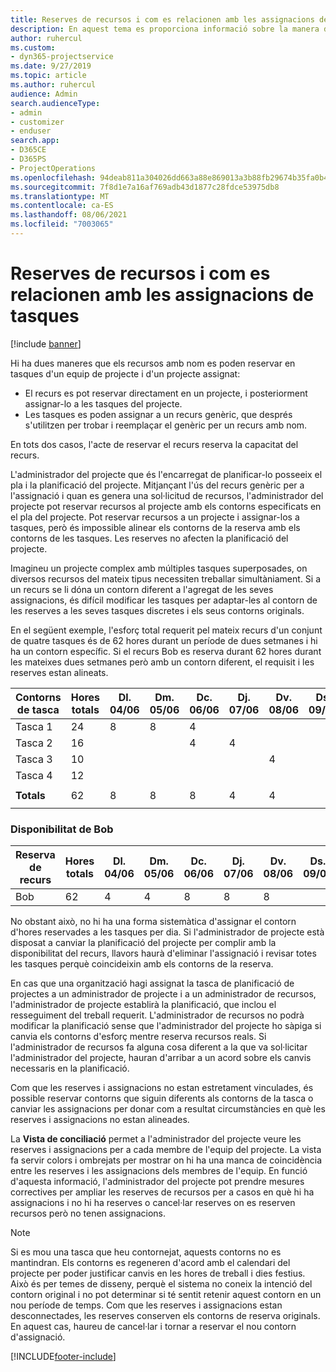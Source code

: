 ```yaml
---
title: Reserves de recursos i com es relacionen amb les assignacions de tasques
description: En aquest tema es proporciona informació sobre la manera d'administrar els recursos amb nom, les reserves de recursos i les assignacions de tasques i la seva relació entre ells.
author: ruhercul
ms.custom:
- dyn365-projectservice
ms.date: 9/27/2019
ms.topic: article
ms.author: ruhercul
audience: Admin
search.audienceType:
- admin
- customizer
- enduser
search.app:
- D365CE
- D365PS
- ProjectOperations
ms.openlocfilehash: 94deab811a304026dd663a88e869013a3b88fb29674b35fa0b40fa68f8c5ea62
ms.sourcegitcommit: 7f8d1e7a16af769adb43d1877c28fdce53975db8
ms.translationtype: MT
ms.contentlocale: ca-ES
ms.lasthandoff: 08/06/2021
ms.locfileid: "7003065"
---
```

# <a name="resource-bookings-and-how-they-relate-to-task-assignments"></a>Reserves de recursos i com es relacionen amb les assignacions de tasques

[!include [banner](../includes/psa-now-project-operations.md)]

Hi ha dues maneres que els recursos amb nom es poden reservar en tasques d'un equip de projecte i d'un projecte assignat:

- El recurs es pot reservar directament en un projecte, i posteriorment assignar-lo a les tasques del projecte.
- Les tasques es poden assignar a un recurs genèric, que després s'utilitzen per trobar i reemplaçar el genèric per un recurs amb nom. 

En tots dos casos, l'acte de reservar el recurs reserva la capacitat del recurs.

L'administrador del projecte que és l'encarregat de planificar-lo posseeix el pla i la planificació del projecte. Mitjançant l'ús del recurs genèric per a l'assignació i quan es genera una sol·licitud de recursos, l'administrador del projecte pot reservar recursos al projecte amb els contorns especificats en el pla del projecte. Pot reservar recursos a un projecte i assignar-los a tasques, però és impossible alinear els contorns de la reserva amb els contorns de les tasques. Les reserves no afecten la planificació del projecte.

Imagineu un projecte complex amb múltiples tasques superposades, on diversos recursos del mateix tipus necessiten treballar simultàniament. Si a un recurs se li dóna un contorn diferent a l'agregat de les seves assignacions, és difícil modificar les tasques per adaptar-les al contorn de les reserves a les seves tasques discretes i els seus contorns originals.

En el següent exemple, l'esforç total requerit pel mateix recurs d'un conjunt de quatre tasques és de 62 hores durant un període de dues setmanes i hi ha un contorn específic. Si el recurs Bob es reserva durant 62 hores durant les mateixes dues setmanes però amb un contorn diferent, el requisit i les reserves estan alineats.

| **Contorns de tasca**    | **Hores totals** | Dl. 04/06 | Dm. 05/06 | Dc. 06/06 | Dj. 07/06 | Dv. 08/06 | Ds. 09/06 | Dg. 10/06 | Dl. 11/06 | Dm. 12/06 | Dc. 13/06 | Dj. 14/06 | Dv. 15/06 |
|----------------------|-----------------|--------|--------|--------|--------|--------|--------|---------|---------|---------|---------|---------|---------|
| Tasca 1               | 24              | 8      | 8      | 4      |        |        |        |         |         |         | 4       |         |         |
| Tasca 2               | 16              |        |        | 4      | 4      |        |        |         | 8       |         |         |         |         |
| Tasca 3               | 10              |        |        |        |        | 4      |        |         |         | 4       |         | 2       |         |
| Tasca 4               | 12              |        |        |        |        |        |        |         |         |         | 4       |         | 8       |
|                      |                 |        |        |        |        |        |        |         |         |         |         |         |         |
| **Totals**           | 62              | 8      | 8      | 8      | 4      | 4      |        |         | 8       | 4       | 8       | 2       | 8       |
|                      |                 |        |        |        |        |        |        |         |         |         |         |

### <a name="bobs-availability"></a>Disponibilitat de Bob
| **Reserva de recurs** | **Hores totals** | Dl. 04/06 | Dm. 05/06 | Dc. 06/06 | Dj. 07/06 | Dv. 08/06 | Ds. 09/06 | Dg. 10/06 | Dl. 11/06 | Dm. 12/06 | Dc. 13/06 | Dj. 14/06 | Dv. 15/06 |
|------------------------|-----------------|--------|--------|--------|--------|--------|--------|---------|---------|---------|---------|---------|---------|
| Bob                    | 62              | 4      | 4      | 8      | 8      | 8      |        |         | 4       | 4       | 8       | 8       | 6       |

No obstant això, no hi ha una forma sistemàtica d'assignar el contorn d'hores reservades a les tasques per dia. Si l'administrador de projecte està disposat a canviar la planificació del projecte per complir amb la disponibilitat del recurs, llavors haurà d'eliminar l'assignació i revisar totes les tasques perquè coincideixin amb els contorns de la reserva.

En cas que una organització hagi assignat la tasca de planificació de projectes a un administrador de projecte i a un administrador de recursos, l'administrador de projecte establirà la planificació, que inclou el resseguiment del treball requerit. L'administrador de recursos no podrà modificar la planificació sense que l'administrador del projecte ho sàpiga si canvia els contorns d'esforç mentre reserva recursos reals. Si l'administrador de recursos fa alguna cosa diferent a la que va sol·licitar l'administrador del projecte, hauran d'arribar a un acord sobre els canvis necessaris en la planificació.

Com que les reserves i assignacions no estan estretament vinculades, és possible reservar contorns que siguin diferents als contorns de la tasca o canviar les assignacions per donar com a resultat circumstàncies en què les reserves i assignacions no estan alineades.

La **Vista de conciliació** permet a l'administrador del projecte veure les reserves i assignacions per a cada membre de l'equip del projecte. La vista fa servir colors i ombrejats per mostrar on hi ha una manca de coincidència entre les reserves i les assignacions dels membres de l'equip. En funció d'aquesta informació, l'administrador del projecte pot prendre mesures correctives per ampliar les reserves de recursos per a casos en què hi ha assignacions i no hi ha reserves o cancel·lar reserves on es reserven recursos però no tenen assignacions.

> [!NOTE]
> Si es mou una tasca que heu contornejat, aquests contorns no es mantindran. Els contorns es regeneren d'acord amb el calendari del projecte per poder justificar canvis en les hores de treball i dies festius. Això és per temes de disseny, perquè el sistema no coneix la intenció del contorn original i no pot determinar si té sentit retenir aquest contorn en un nou període de temps. Com que les reserves i assignacions estan desconnectades, les reserves conserven els contorns de reserva originals. En aquest cas, haureu de cancel·lar i tornar a reservar el nou contorn d'assignació.



[!INCLUDE[footer-include](../includes/footer-banner.md)]